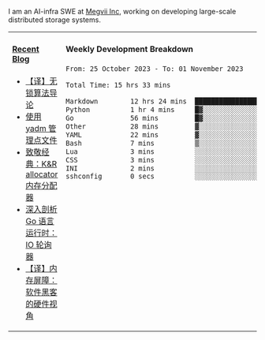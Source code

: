 I am an AI-infra SWE at [Megvii Inc](https://en.megvii.com/), working on developing large-scale distributed storage systems.

<table width="960px">
<tr>
<td valign="top" width="50%">

#### <a href="https://www.kongjun18.me" target="_blank">Recent Blog</a>

<!-- BLOG-POST-LIST:START -->
- [【译】无锁算法导论](https://kongjun18.github.io/posts/2023/07/14/)
- [使用 yadm 管理点文件](https://kongjun18.github.io/posts/2023/04/07/)
- [致敬经典：K&amp;R allocator 内存分配器](https://kongjun18.github.io/posts/2022/12/12/)
- [深入剖析 Go 语言运行时：IO 轮询器](https://kongjun18.github.io/posts/2022/11/21/)
- [【译】内存屏障：软件黑客的硬件视角](https://kongjun18.github.io/posts/2022/11/03/)
<!-- BLOG-POST-LIST:END -->

</td>
<td valign="top" width="50%">

#### Weekly Development Breakdown

<!--START_SECTION:waka-->

```txt
From: 25 October 2023 - To: 01 November 2023

Total Time: 15 hrs 33 mins

Markdown        12 hrs 24 mins  ████████████████████░░░░░   79.71 %
Python          1 hr 4 mins     █▓░░░░░░░░░░░░░░░░░░░░░░░   06.86 %
Go              56 mins         █▓░░░░░░░░░░░░░░░░░░░░░░░   06.04 %
Other           28 mins         ▓░░░░░░░░░░░░░░░░░░░░░░░░   03.08 %
YAML            22 mins         ▓░░░░░░░░░░░░░░░░░░░░░░░░   02.41 %
Bash            7 mins          ▒░░░░░░░░░░░░░░░░░░░░░░░░   00.79 %
Lua             3 mins          ░░░░░░░░░░░░░░░░░░░░░░░░░   00.42 %
CSS             3 mins          ░░░░░░░░░░░░░░░░░░░░░░░░░   00.34 %
INI             2 mins          ░░░░░░░░░░░░░░░░░░░░░░░░░   00.30 %
sshconfig       0 secs          ░░░░░░░░░░░░░░░░░░░░░░░░░   00.03 %
```

<!--END_SECTION:waka-->
</td>
</tr>

</table>
